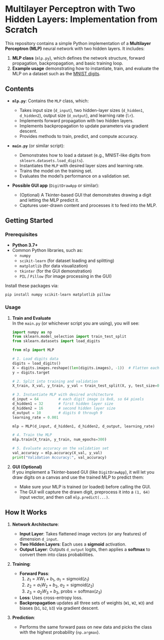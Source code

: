 # Multilayer Perceptron with Two Hidden Layers: Implementation from Scratch

This repository contains a simple Python implementation of a **Multilayer Perceptron (MLP)** neural network with two hidden layers. It includes:

1. **MLP class** (`mlp.py`), which defines the network structure, forward propagation, backpropagation, and basic training loop.  
2. **Example usage** demonstrating how to instantiate, train, and evaluate the MLP on a dataset such as the [MNIST digits](https://scikit-learn.org/stable/modules/generated/sklearn.datasets.load_digits.html).

## Contents

- **`mlp.py`**: Contains the `MLP` class, which:
  - Takes input size (`d_input`), two hidden-layer sizes (`d_hidden1`, `d_hidden2`), output size (`d_output`), and learning rate (`lr`).
  - Implements forward propagation with two hidden layers.
  - Implements backpropagation to update parameters via gradient descent.
  - Provides methods to train, predict, and compute accuracy.

- **`main.py`** (or similar script):
  - Demonstrates how to load a dataset (e.g., MNIST-like digits from `sklearn.datasets.load_digits`).
  - Instantiates the `MLP` with desired layer sizes and learning rate.
  - Trains the model on the training set.
  - Evaluates the model’s performance on a validation set.

- **Possible GUI app** (`DigitDrawApp` or similar):
  - (Optional) A Tkinter-based GUI that demonstrates drawing a digit and letting the MLP predict it.  
  - Captures user-drawn content and processes it to feed into the MLP.

## Getting Started

### Prerequisites

- **Python 3.7+**  
- Common Python libraries, such as:
  - `numpy`
  - `scikit-learn` (for dataset loading and splitting)
  - `matplotlib` (for data visualization)
  - `tkinter` (for the GUI demonstration)
  - `PIL` / `Pillow` (for image processing in the GUI)

Install these packages via:

```bash
pip install numpy scikit-learn matplotlib pillow
```

### Usage

1. **Train and Evaluate**  
   In the `main.py` (or whichever script you are using), you will see:

   ```python
   import numpy as np
   from sklearn.model_selection import train_test_split
   from sklearn.datasets import load_digits

   from mlp import MLP

   # 1. Load digits data
   digits = load_digits()
   X = digits.images.reshape((len(digits.images), -1))  # Flatten each image
   y = digits.target

   # 2. Split into training and validation
   X_train, X_val, y_train, y_val = train_test_split(X, y, test_size=0.2, random_state=42)

   # 3. Instantiate MLP with desired architecture
   d_input = 64         # each digit image is 8x8, so 64 pixels
   d_hidden1 = 32       # first hidden layer size
   d_hidden2 = 16       # second hidden layer size
   d_output = 10        # digits 0 through 9
   learning_rate = 0.001

   mlp = MLP(d_input, d_hidden1, d_hidden2, d_output, learning_rate)

   # 4. Train the MLP
   mlp.train(X_train, y_train, num_epochs=300)

   # 5. Evaluate accuracy on the validation set
   val_accuracy = mlp.accuracy(X_val, y_val)
   print("Validation Accuracy:", val_accuracy)
   ```

2. **GUI (Optional)**  
   If you implement a Tkinter-based GUI (like `DigitDrawApp`), it will let you draw digits on a canvas and use the trained MLP to predict them:
   - Make sure your MLP is trained (or loaded) before calling the GUI.
   - The GUI will capture the drawn digit, preprocess it into a `(1, 64)` input vector, and then call `mlp.predict(...)`.

## How It Works

1. **Network Architecture**:  
   - **Input Layer**: Takes flattened image vectors (or any features) of dimension `d_input`.
   - **Two Hidden Layers**: Each uses a **sigmoid** activation.  
   - **Output Layer**: Outputs `d_output` logits, then applies a **softmax** to convert them into class probabilities.

2. **Training**:  
   - **Forward Pass**:
     1. $`z_1 = XW_1 + b_1`$, $`a_1 = \text{sigmoid}(z_1)`$  
     2. $`z_2 = a_1W_2 + b_2`$, $`a_2 = \text{sigmoid}(z_2)`$  
     3. $`z_3 = a_2W_3 + b_3`$, $`\text{probs} = \text{softmax}(z_3)`$
   - **Loss**: Uses cross-entropy loss.
   - **Backpropagation** updates all three sets of weights (`W1`, `W2`, `W3`) and biases (`b1`, `b2`, `b3`) via gradient descent.

3. **Prediction**:  
   - Performs the same forward pass on new data and picks the class with the highest probability (`np.argmax`).
